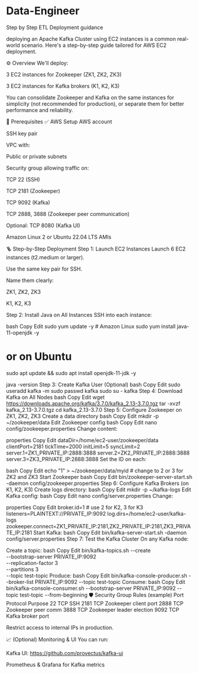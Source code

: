 # Data-Engineer
Step by Step ETL Deployment guidance

deploying an Apache Kafka Cluster using EC2 instances is a common real-world scenario. Here's a step-by-step guide tailored for AWS EC2 deployment.

⚙️ Overview
We'll deploy:

3 EC2 instances for Zookeeper (ZK1, ZK2, ZK3)

3 EC2 instances for Kafka brokers (K1, K2, K3)

You can consolidate Zookeeper and Kafka on the same instances for simplicity (not recommended for production), or separate them for better performance and reliability.

🧱 Prerequisites
✅ AWS Setup
AWS account

SSH key pair

VPC with:

Public or private subnets

Security group allowing traffic on:

TCP 22 (SSH)

TCP 2181 (Zookeeper)

TCP 9092 (Kafka)

TCP 2888, 3888 (Zookeeper peer communication)

Optional: TCP 8080 (Kafka UI)

Amazon Linux 2 or Ubuntu 22.04 LTS AMIs

🪜 Step-by-Step Deployment
Step 1: Launch EC2 Instances
Launch 6 EC2 instances (t2.medium or larger).

Use the same key pair for SSH.

Name them clearly:

ZK1, ZK2, ZK3

K1, K2, K3

Step 2: Install Java on All Instances
SSH into each instance:

bash
Copy
Edit
sudo yum update -y         # Amazon Linux
sudo yum install java-11-openjdk -y

# or on Ubuntu
sudo apt update && sudo apt install openjdk-11-jdk -y

java -version
Step 3: Create Kafka User (Optional)
bash
Copy
Edit
sudo useradd kafka -m
sudo passwd kafka
sudo su - kafka
Step 4: Download Kafka on All Nodes
bash
Copy
Edit
wget https://downloads.apache.org/kafka/3.7.0/kafka_2.13-3.7.0.tgz
tar -xvzf kafka_2.13-3.7.0.tgz
cd kafka_2.13-3.7.0
Step 5: Configure Zookeeper on ZK1, ZK2, ZK3
Create a data directory
bash
Copy
Edit
mkdir -p ~/zookeeper/data
Edit Zookeeper config
bash
Copy
Edit
nano config/zookeeper.properties
Change content:

properties
Copy
Edit
dataDir=/home/ec2-user/zookeeper/data
clientPort=2181
tickTime=2000
initLimit=5
syncLimit=2
server.1=ZK1_PRIVATE_IP:2888:3888
server.2=ZK2_PRIVATE_IP:2888:3888
server.3=ZK3_PRIVATE_IP:2888:3888
Set the ID on each:

bash
Copy
Edit
echo "1" > ~/zookeeper/data/myid  # change to 2 or 3 for ZK2 and ZK3
Start Zookeeper
bash
Copy
Edit
bin/zookeeper-server-start.sh -daemon config/zookeeper.properties
Step 6: Configure Kafka Brokers (on K1, K2, K3)
Create logs directory:
bash
Copy
Edit
mkdir -p ~/kafka-logs
Edit Kafka config:
bash
Copy
Edit
nano config/server.properties
Change:

properties
Copy
Edit
broker.id=1                          # use 2 for K2, 3 for K3
listeners=PLAINTEXT://PRIVATE_IP:9092
log.dirs=/home/ec2-user/kafka-logs
zookeeper.connect=ZK1_PRIVATE_IP:2181,ZK2_PRIVATE_IP:2181,ZK3_PRIVATE_IP:2181
Start Kafka:
bash
Copy
Edit
bin/kafka-server-start.sh -daemon config/server.properties
Step 7: Test the Kafka Cluster
On any Kafka node:

Create a topic:
bash
Copy
Edit
bin/kafka-topics.sh --create \
  --bootstrap-server PRIVATE_IP:9092 \
  --replication-factor 3 \
  --partitions 3 \
  --topic test-topic
Produce:
bash
Copy
Edit
bin/kafka-console-producer.sh --broker-list PRIVATE_IP:9092 --topic test-topic
Consume:
bash
Copy
Edit
bin/kafka-console-consumer.sh --bootstrap-server PRIVATE_IP:9092 --topic test-topic --from-beginning
🛡️ Security Group Rules (example)
Port	Protocol	Purpose
22	TCP	SSH
2181	TCP	Zookeeper client port
2888	TCP	Zookeeper peer comm
3888	TCP	Zookeeper leader election
9092	TCP	Kafka broker port

Restrict access to internal IPs in production.

📈 (Optional) Monitoring & UI
You can run:

Kafka UI: https://github.com/provectus/kafka-ui

Prometheus & Grafana for Kafka metrics
